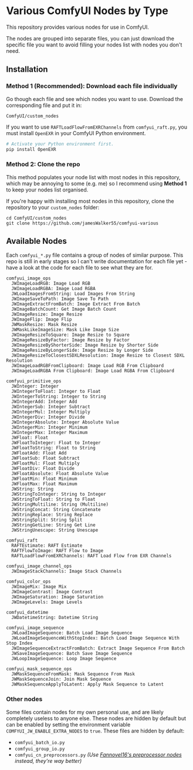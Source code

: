 # Various ComfyUI Nodes by Type

This repository provides various nodes for use in ComfyUI.

The nodes are grouped into separate files, you can just download the specific file you want to avoid filling your nodes list with nodes you don't need.

## Installation

### Method 1 (Recommended): Download each file individually

Go though each file and see which nodes you want to use. Download the corresponding file and put it in:

```
ComfyUI/custom_nodes
```

If you want to use `RAFTLoadFlowFromEXRChannels` from `comfyui_raft.py`, you must install `OpenEXR` in your ComfyUI Python environment.

```sh
# Activate your Python environment first.
pip install OpenEXR
```

### Method 2: Clone the repo

This method populates your node list with most nodes in this repository, which may be annoying to some (e.g. me) so I recommend using **Method 1** to keep your nodes list organised.

If you're happy with installing most nodes in this repository, clone the repository to your `custom_nodes` folder:

```
cd ComfyUI/custom_nodes
git clone https://github.com/jamesWalker55/comfyui-various
```

## Available Nodes

Each `comfyui_*.py` file contains a group of nodes of similar purpose. This repo is still in early stages so I can't write documentation for each file yet - have a look at the code for each file to see what they are for.

```
comfyui_image_ops
  JWImageLoadRGB: Image Load RGB
  JWImageLoadRGBA: Image Load RGBA
  JWLoadImagesFromString: Load Images From String
  JWImageSaveToPath: Image Save To Path
  JWImageExtractFromBatch: Image Extract From Batch
  JWImageBatchCount: Get Image Batch Count
  JWImageResize: Image Resize
  JWImageFlip: Image Flip
  JWMaskResize: Mask Resize
  JWMaskLikeImageSize: Mask Like Image Size
  JWImageResizeToSquare: Image Resize to Square
  JWImageResizeByFactor: Image Resize by Factor
  JWImageResizeByShorterSide: Image Resize by Shorter Side
  JWImageResizeByLongerSide: Image Resize by Longer Side
  JWImageResizeToClosestSDXLResolution: Image Resize to Closest SDXL Resolution
  JWImageLoadRGBFromClipboard: Image Load RGB From Clipboard
  JWImageLoadRGBA From Clipboard: Image Load RGBA From Clipboard

comfyui_primitive_ops
  JWInteger: Integer
  JWIntegerToFloat: Integer to Float
  JWIntegerToString: Integer to String
  JWIntegerAdd: Integer Add
  JWIntegerSub: Integer Subtract
  JWIntegerMul: Integer Multiply
  JWIntegerDiv: Integer Divide
  JWIntegerAbsolute: Integer Absolute Value
  JWIntegerMin: Integer Minimum
  JWIntegerMax: Integer Maximum
  JWFloat: Float
  JWFloatToInteger: Float to Integer
  JWFloatToString: Float to String
  JWFloatAdd: Float Add
  JWFloatSub: Float Subtract
  JWFloatMul: Float Multiply
  JWFloatDiv: Float Divide
  JWFloatAbsolute: Float Absolute Value
  JWFloatMin: Float Minimum
  JWFloatMax: Float Maximum
  JWString: String
  JWStringToInteger: String to Integer
  JWStringToFloat: String to Float
  JWStringMultiline: String (Multiline)
  JWStringConcat: String Concatenate
  JWStringReplace: String Replace
  JWStringSplit: String Split
  JWStringGetLine: String Get Line
  JWStringUnescape: String Unescape

comfyui_raft
  RAFTEstimate: RAFT Estimate
  RAFTFlowToImage: RAFT Flow to Image
  RAFTLoadFlowFromEXRChannels: RAFT Load Flow from EXR Channels

comfyui_image_channel_ops
  JWImageStackChannels: Image Stack Channels

comfyui_color_ops
  JWImageMix: Image Mix
  JWImageContrast: Image Contrast
  JWImageSaturation: Image Saturation
  JWImageLevels: Image Levels

comfyui_datetime
  JWDatetimeString: Datetime String

comfyui_image_sequence
  JWLoadImageSequence: Batch Load Image Sequence
  JWLoadImageSequenceWithStopIndex: Batch Load Image Sequence With Stop Index
  JWImageSequenceExtractFromBatch: Extract Image Sequence From Batch
  JWSaveImageSequence: Batch Save Image Sequence
  JWLoopImageSequence: Loop Image Sequence

comfyui_mask_sequence_ops
  JWMaskSequenceFromMask: Mask Sequence From Mask
  JWMaskSequenceJoin: Join Mask Sequence
  JWMaskSequenceApplyToLatent: Apply Mask Sequence to Latent
```

### Other nodes

Some files contain nodes for my own personal use, and are likely completely useless to anyone else. These nodes are hidden by default but can be enabled by setting the environment variable `COMFYUI_JW_ENABLE_EXTRA_NODES` to `true`. These files are hidden by default:

- `comfyui_batch_io.py`
- `comfyui_group_io.py`
- `comfyui_cn_preprocessors.py` _(Use [Fannovel16's preprocessor nodes](https://github.com/Fannovel16/comfy_controlnet_preprocessors) instead, they're way better)_
